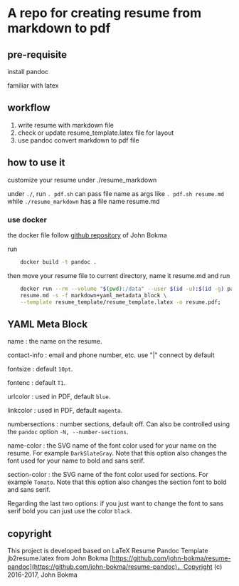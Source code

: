 # A repo for creating resume from markdown to pdf

## pre-requisite

install pandoc

familiar with latex

## workflow

1. write resume with markdown file
2. check or update resume_template.latex file for layout
3. use pandoc convert markdown to pdf file

## how to use it

customize your resume under ./resume_markdown

under `./`, run `. pdf.sh` can pass file name as args like `. pdf.sh resume.md` while `./resume_markdown` has a file name resume.md

### use docker

the docker file follow [github repository](https://github.com/john-bokma/resume-pandoc) of John Bokma

run

```sh
    docker build -t pandoc .
```

then move your resume file to current directory, name it resume.md and run

```sh
    docker run --rm --volume "$(pwd):/data" --user $(id -u):$(id -g) pandoc \
    resume.md -s -f markdown+yaml_metadata_block \
    --template resume_template/resume_template.latex -o resume.pdf;
```

## YAML Meta Block

name
: the name on the resume.

contact-info
: email and phone number, etc. use "|" connect by default

fontsize
: default `10pt`.

fontenc
: default `T1`.

urlcolor
: used in PDF, default `blue`.

linkcolor
: used in PDF, default `magenta`.

numbersections
: number sections, default off. Can also be controlled using the
`pandoc` option `-N, --number-sections`.

name-color
: the SVG name of the font color used for your name on the
resume. For example `DarkSlateGray`. Note that this option
also changes the font used for your name to bold and sans serif.

section-color
: the SVG name of the font color used for sections. For example
`Tomato`. Note that this option also changes the section font to
bold and sans serif.

Regarding the last two options: if you just want to change the font to
sans serif bold you can just use the color `black`.

## copyright

This project is developed based on LaTeX Resume Pandoc Template jb2resume.latex from John Bokma [https://github.com/john-bokma/resume-pandoc](https://github.com/john-bokma/resume-pandoc)，Copyright (c) 2016-2017, John Bokma
